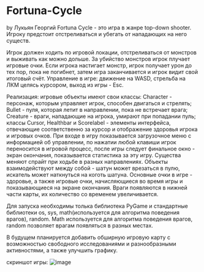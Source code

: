 # Fortuna-Cycle
by Лукьян Георгий
Fortuna Cycle - это игра в жанре top-down shooter. Игроку предстоит отстреливаться и убегать от нападающих на него существ.

Игрок должен ходить по игровой локации, отстреливаться от монстров и выживать как можно дольше. За убийство монстров игрок плучает игровые очки. Если игрока настигает монстр, игрок получает урон до тех пор, пока не погибнет, затем игра заканчивается и игрок видит свой итоговый счёт.
Управление в игре: движение на WASD, стрельба на ЛКМ целясь курсором, выход из игры - Esc.  

Реализация: игровые объекты имеют свои классы: Character - персонаж, которым управляет игрок, способен двигаться и стрелять; Bullet - пуля, которая летит в направлении, пока не встречает врага; Creature - враги, нападающие на игрока, умирают при попадании пуль; классы Cursor, Healthbar и Scorelabel - элементы интерфейса, отвечающие соответственно за курсор и отображение здоровья игрока и игровых очков.
При входе в игру показывается загрузочное меню с информацией об управлении, по нажатии любой клавиши игрок переносится в игровой процесс, после игры следует финальное окно - экран окончания, показывается статистика за эту игру. Существа меняют спрайт при ходьбе в разных направлениях. Объекты взаимодействуют между собой - шатун может врезаться в пулю, искатель может наткнуться на коготь шатуна. Основные очки в игре - здоровье, а также игровые очки, начисляющиеся во время игры и показывающиеся на экране окончания. Враги появляются в нижней части карты, их количество со временем увеличивается. 

Для запуска необходимы толька библиотека PyGame и стандартные библиотеки os, sys, math(используется для алгоритма поведения врагов), random. Math используется для алгоритма поведения врагов, random позволяет врагам появляться в разных местах.

В будущем планируется добавить обширную игровую карту с возможностью свободного исследованиями и разнообразными активностями, а также улучшить графику.

скриншот игры: ![image](https://github.com/GeorgyLuk/Fortuna-Cycle/assets/152562946/285ac4d8-0585-492d-9ca2-9df713af1e22)
